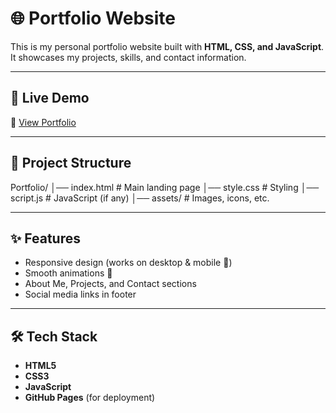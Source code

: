 # 🌐 Portfolio Website

This is my personal portfolio website built with **HTML, CSS, and JavaScript**.  
It showcases my projects, skills, and contact information.

---

## 🚀 Live Demo
🔗 [View Portfolio](https://pratiksha10sutar.github.io/Portfolio/)

---

## 📂 Project Structure
Portfolio/
│── index.html # Main landing page
│── style.css # Styling
│── script.js # JavaScript (if any)
│── assets/ # Images, icons, etc.


---

## ✨ Features
- Responsive design (works on desktop & mobile 📱)
- Smooth animations 🎨
- About Me, Projects, and Contact sections
- Social media links in footer

---

## 🛠️ Tech Stack
- **HTML5**
- **CSS3**
- **JavaScript**
- **GitHub Pages** (for deployment)



